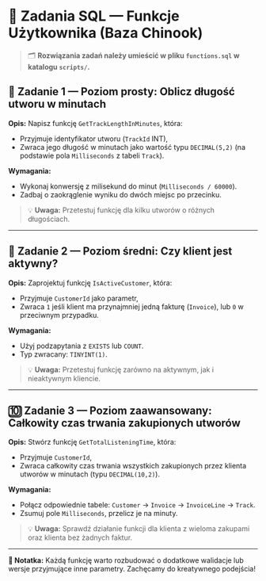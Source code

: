 # 🧠 Zadania SQL — Funkcje Użytkownika (Baza Chinook)

> 🗂️ **Rozwiązania zadań należy umieścić w pliku `functions.sql` w katalogu `scripts/`.**

## 🔹 Zadanie 1 — Poziom prosty: Oblicz długość utworu w minutach

**Opis:**
Napisz funkcję `GetTrackLengthInMinutes`, która:
- Przyjmuje identyfikator utworu (`TrackId` INT),
- Zwraca jego długość w minutach jako wartość typu `DECIMAL(5,2)` (na podstawie pola `Milliseconds` z tabeli `Track`).

**Wymagania:**
- Wykonaj konwersję z milisekund do minut (`Milliseconds / 60000`).
- Zadbaj o zaokrąglenie wyniku do dwóch miejsc po przecinku.

> 💡 **Uwaga:** Przetestuj funkcję dla kilku utworów o różnych długościach.

---

## 🔶 Zadanie 2 — Poziom średni: Czy klient jest aktywny?

**Opis:**
Zaprojektuj funkcję `IsActiveCustomer`, która:
- Przyjmuje `CustomerId` jako parametr,
- Zwraca `1` jeśli klient ma przynajmniej jedną fakturę (`Invoice`), lub `0` w przeciwnym przypadku.

**Wymagania:**
- Użyj podzapytania z `EXISTS` lub `COUNT`.
- Typ zwracany: `TINYINT(1)`.

> 💡 **Uwaga:** Przetestuj funkcję zarówno na aktywnym, jak i nieaktywnym kliencie.

---

## 🔟 Zadanie 3 — Poziom zaawansowany: Całkowity czas trwania zakupionych utworów

**Opis:**
Stwórz funkcję `GetTotalListeningTime`, która:
- Przyjmuje `CustomerId`,
- Zwraca całkowity czas trwania wszystkich zakupionych przez klienta utworów w minutach (typu `DECIMAL(10,2)`).

**Wymagania:**
- Połącz odpowiednie tabele: `Customer` → `Invoice` → `InvoiceLine` → `Track`.
- Zsumuj pole `Milliseconds`, przelicz je na minuty.

> 💡 **Uwaga:** Sprawdź działanie funkcji dla klienta z wieloma zakupami oraz klienta bez żadnych faktur.

---

**📆 Notatka:**
Każdą funkcję warto rozbudować o dodatkowe walidacje lub wersje przyjmujące inne parametry. Zachęcamy do kreatywnego podejścia!

